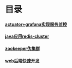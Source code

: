 # 目录

#### [actuator+grafana实现服务监控](grafana_monitor.md)
#### [java应用redis-cluster](redis-cluster.md)
#### [zookeeper伪集群](zookeeper-cluster.md)
#### [web后端快速开发](https://github.com/ZXBmmt/blog/blob/master/project/index.md)
